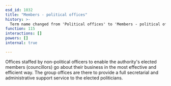 ```yaml
---
esd_id: 1032
title: "Members - political offices"
history: >-
  Term name changed from 'Political offices' to 'Members - political offices' in version 3.00.  Scope notes added in version 3.01.
function: 115
interactions: []
powers: []
internal: true

---
```


Offices staffed by non-political officers to enable the authority's elected members (councillors) go about their business in the most effective and efficient way.  The group offices are there to provide a full secretarial and administrative support service to the elected politicians.


